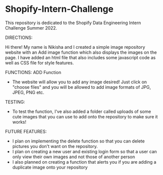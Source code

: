 # Shopify-Intern-Challenge
This repository is dedicated to the Shopify Data Engineering Intern Challenge Summer 2022.

DIRECTIONS:

Hi there! My name is Nikisha and I created a simple image repository website with an Add image function which also displays the images on the page.
I have added an html file that also includes some javascript code as well as CSS file for style features. 

FUNCTIONS:
ADD Function
- The website will allow you to add any image desired! Just click on "choose files" and you will be allowed to add image formats of JPG, JPEG, PNG etc.

TESTING:
- To test the function, I've also added a folder called uploads of some cute images that you can use to add onto the repository to make sure it works!

FUTURE FEATURES:
- I plan on implementing the delete function so that you can delete pictures you don't want on the repository.
- I plan on creating a new user and existing login form so that a user can only view their own images and not those of another person
- I also planned on creating a function that alerts you if you are adding a duplicate image onto your repository
